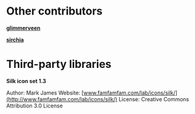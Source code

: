 # Other contributors

**[glimmerveen](https://github.com/glimmerveen)**

**[sirchia](https://github.com/sirchia)**

# Third-party libraries

**Silk icon set 1.3**

Author: Mark James
Website: [www.famfamfam.com/lab/icons/silk/](http://www.famfamfam.com/lab/icons/silk/)
License: Creative Commons Attribution 3.0 License
